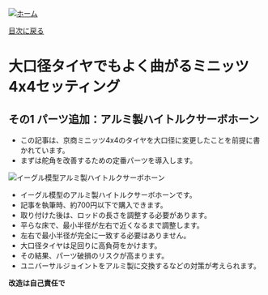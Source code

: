 [![ホーム](/blog/logo.001.png "Kobe Crawlers")](/blog)

[目次に戻る](/blog/index_of_steering_settings)

# 大口径タイヤでもよく曲がるミニッツ4x4セッティング
## その1 パーツ追加：アルミ製ハイトルクサーボホーン

- この記事は、京商ミニッツ4x4のタイヤを大口径に変更したことを前提に書かれています。
- まずは舵角を改善するための定番パーツを導入します。

![イーグル模型アルミ製ハイトルクサーボホーン](/blog/steering_settings_AL_HT_servo_horn/AL_HT_servo_horn.jpg "イーグル模型アルミ製ハイトルクサーボホーン")

- イーグル模型のアルミ製ハイトルクサーボホーンです。
- 記事を執筆時、約700円以下で購入できます。
- 取り付けた後は、ロッドの長さを調整する必要があります。
- 平らな床で、最小半径が左右で近くなるまで調整します。
- 左右で最小半径が完全に一致する必要はありません。
- 大口径タイヤは足回りに高負荷をかけます。
- その結果、パーツ破損のリスクが高まります。
- ユニバーサルジョイントをアルミ製に交換するなどの対策が考えられます。

**改造は自己責任で**
